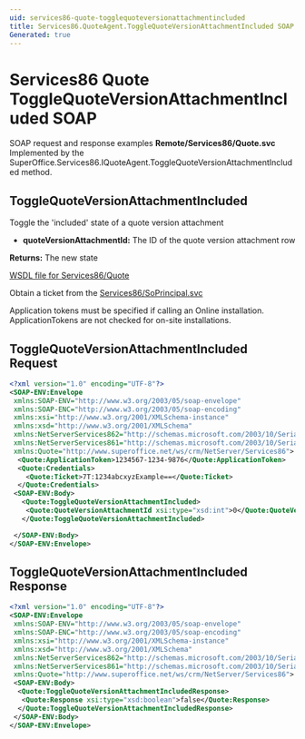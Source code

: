 ```yaml
---
uid: services86-quote-togglequoteversionattachmentincluded
title: Services86.QuoteAgent.ToggleQuoteVersionAttachmentIncluded SOAP
Generated: true
---
```


# Services86 Quote ToggleQuoteVersionAttachmentIncluded SOAP

SOAP request and response examples **Remote/Services86/Quote.svc**
Implemented by the <see cref="M:SuperOffice.Services86.IQuoteAgent.ToggleQuoteVersionAttachmentIncluded">SuperOffice.Services86.IQuoteAgent.ToggleQuoteVersionAttachmentIncluded</see> method.

## ToggleQuoteVersionAttachmentIncluded

Toggle the 'included' state of a quote version attachment

* **quoteVersionAttachmentId:** The ID of the quote version attachment row

**Returns:** The new state


[WSDL file for Services86/Quote](../Services86-Quote.md)

Obtain a ticket from the [Services86/SoPrincipal.svc](../SoPrincipal/SoPrincipal.md)

Application tokens must be specified if calling an Online installation. ApplicationTokens are not checked for on-site installations.

## ToggleQuoteVersionAttachmentIncluded Request

```xml
<?xml version="1.0" encoding="UTF-8"?>
<SOAP-ENV:Envelope
 xmlns:SOAP-ENV="http://www.w3.org/2003/05/soap-envelope"
 xmlns:SOAP-ENC="http://www.w3.org/2003/05/soap-encoding"
 xmlns:xsi="http://www.w3.org/2001/XMLSchema-instance"
 xmlns:xsd="http://www.w3.org/2001/XMLSchema"
 xmlns:NetServerServices862="http://schemas.microsoft.com/2003/10/Serialization/Arrays"
 xmlns:NetServerServices861="http://schemas.microsoft.com/2003/10/Serialization/"
 xmlns:Quote="http://www.superoffice.net/ws/crm/NetServer/Services86">
  <Quote:ApplicationToken>1234567-1234-9876</Quote:ApplicationToken>
  <Quote:Credentials>
    <Quote:Ticket>7T:1234abcxyzExample==</Quote:Ticket>
  </Quote:Credentials>
 <SOAP-ENV:Body>
   <Quote:ToggleQuoteVersionAttachmentIncluded>
    <Quote:QuoteVersionAttachmentId xsi:type="xsd:int">0</Quote:QuoteVersionAttachmentId>
   </Quote:ToggleQuoteVersionAttachmentIncluded>

 </SOAP-ENV:Body>
</SOAP-ENV:Envelope>

```


## ToggleQuoteVersionAttachmentIncluded Response

```xml
<?xml version="1.0" encoding="UTF-8"?>
<SOAP-ENV:Envelope
 xmlns:SOAP-ENV="http://www.w3.org/2003/05/soap-envelope"
 xmlns:SOAP-ENC="http://www.w3.org/2003/05/soap-encoding"
 xmlns:xsi="http://www.w3.org/2001/XMLSchema-instance"
 xmlns:xsd="http://www.w3.org/2001/XMLSchema"
 xmlns:NetServerServices862="http://schemas.microsoft.com/2003/10/Serialization/Arrays"
 xmlns:NetServerServices861="http://schemas.microsoft.com/2003/10/Serialization/"
 xmlns:Quote="http://www.superoffice.net/ws/crm/NetServer/Services86">
 <SOAP-ENV:Body>
  <Quote:ToggleQuoteVersionAttachmentIncludedResponse>
   <Quote:Response xsi:type="xsd:boolean">false</Quote:Response>
  </Quote:ToggleQuoteVersionAttachmentIncludedResponse>
 </SOAP-ENV:Body>
</SOAP-ENV:Envelope>

```

